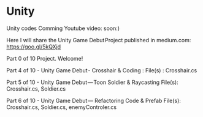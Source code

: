 # Unity
Unity codes
Comming Youtube video: soon:) 

Here I will share the Unity Game Debut Project published in medium.com: https://goo.gl/5kQXjd

Part 0 of 10 Project. Welcome!

Part 4 of 10 -  Unity Game Debut - Crosshair & Coding : File(s) : Crosshair.cs

Part 5 of 10 -  Unity Game Debut — Toon Soldier & Raycasting File(s): Crosshair.cs, Soldier.cs

Part 6 of 10 -  Unity Game Debut — Refactoring Code  & Prefab File(s): Crosshair.cs, Soldier.cs, enemyControler.cs
